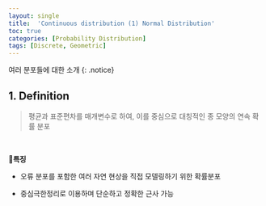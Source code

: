 ```yaml
---
layout: single
title:  'Continuous distribution (1) Normal Distribution'
toc: true
categories: [Probability Distribution]
tags: [Discrete, Geometric]
---
```


여러 분포들에 대한 소개
{: .notice}

## 1. Definition

> 평균과 표준편차를 매개변수로 하여, 이를 중심으로 대칭적인 종 모양의 연속 확률 분포

<br>

📍**특징**

- 오류 분포를 포함한 여러 자연 현상을 직접 모델링하기 위한 확률분포

- 중심극한정리로 이용하며 단순하고 정확한 근사 가능

<br>
